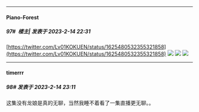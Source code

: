 
*****

####  Piano-Forest  
##### 97#         楼主| 发表于 2023-2-14 22:31

[https://twitter.com/Lv01KOKUEN/status/1625480532355321858](https://twitter.com/Lv01KOKUEN/status/1625480532355321858)
<img src="https://p.sda1.dev/9/e6c9e84e71ac3a1231fdec4ceb87c3a9/20230214_223103.jpg" referrerpolicy="no-referrer">
<img src="https://p.sda1.dev/9/653fd7890ebf8eeb49f19ba972c15c72/20230214_223110.jpg" referrerpolicy="no-referrer">
<img src="https://p.sda1.dev/9/be60901550b62e153d92689d4407a021/20230214_223115.jpg" referrerpolicy="no-referrer">


*****

####  timerrr  
##### 98#       发表于 2023-2-14 23:11

这集没有龙娘是真的无聊，当然我睡不着看了一集直播更无聊。。


